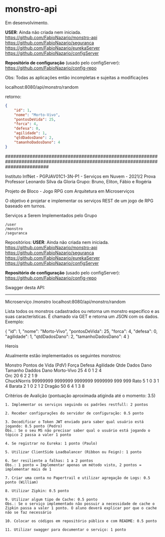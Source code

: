 # monstro-api
Em desenvolvimento.

<b>USER</b>: Ainda não criada nem iniciada.<br>
https://github.com/FabioNazario/monstro-api <br>
https://github.com/FabioNazario/seguranca <br>
https://github.com/FabioNazario/eurekaServer <br>
https://github.com/FabioNazario/configServer <br>

**Repositório de configuração** (usado pelo configServer):<br>
https://github.com/FabioNazario/config-repo


Obs: Todas as aplicações então incompletas e sujeitas a modificações

localhost:8080/api/monstro/random

retorno:

```json
{
	"id": 1,
	"nome": "Morto-Vivo",
	"pontosDeVida": 25,
	"forca": 4,
	"defesa": 0,
	"agilidade": 1,
	"qtdDadosDano": 2,
  	"tamanhoDadosDano": 4
}
```
################################################################################################################################

Instituto InfNet - PGPJAV01C1-3N-P1 - Serviços em Nuvem - 2021/2
Prova Professor Leonardo Silva da Gloria
Grupo: Bruno, Eliton, Fábio e Rogéria

Projeto de Bloco - Jogo RPG com Arquitetura em Microserviços

O objetivo é projetar e implementar os serviços REST de um jogo de RPG baseado em turnos.

Serviços a Serem Implementados pelo Grupo

    /user
    /monstro
    /seguranca

Repositórios:
<b>USER</b>: Ainda não criada nem iniciada.<br>
https://github.com/FabioNazario/monstro-api <br>
https://github.com/FabioNazario/seguranca <br>
https://github.com/FabioNazario/eurekaServer <br>
https://github.com/FabioNazario/configServer <br>

**Repositório de configuração** (usado pelo configServer):<br>
https://github.com/FabioNazario/config-repo


Swagger desta API:
**********************************

Microserviço /monstro
localhost:8080/api/monstro/random

Lista todos os monstros cadastrados ou retorna um monstro específico e as suas características. É chamado via GET e retorna um JSON com os dados. Exemplo:

{
	"id": 1,
	"nome": "Morto-Vivo",
	"pontosDeVida": 25,
	"forca": 4,
	"defesa": 0,
	"agilidade": 1,
	"qtdDadosDano": 2,
  	"tamanhoDadosDano": 4
}

Herois

Atualmente estão implementados os seguintes monstros:

Monstro 	Pontos de Vida (PdV)	Força		Defesa		Agilidade	Qtde Dados Dano		Tamanho Daddos Dano
Morto-Vivo 	25 			4 		0 		1		2			4			
Orc 		20		 	6		2 		2 		1			9					
ChuckNorris 	99999999 		9999999 	9999999 	9999999 	999			999
Rato		5			1		0		3		1			4
Barata		2			1		0		2		1			2
Dragão		50			6		4		1		3			8


Critérios de Avalição (pontuação aproximada atiginda até o momento: 3.5)

    1. Implementar os serviços seguindo os padrões restfull: 2 pontos

    2. Receber configurações do servidor de configuração: 0.5 ponto

    3. Decodificar o Token JWT enviado para saber qual usuário está jogando: 0.5 ponto (Pedro)
    Obs.: Se o seu MS não precisar saber qual o usuário está jogando o tópico 2 passa a valer 1 ponto

    4. Se registrar no Eureka: 1 ponto (Paulo)

    5. Utilizar ClientSide Loadbalancer (Ribbon ou Feign): 1 ponto

    6. Ser resiliente a falhas: 1 a 2 pontos
    Obs.: 1 ponto = Implementar apenas um método visto, 2 pontos = implementar mais de 1

    7. Criar uma conta no Papertrail e utilizar agregação de Logs: 0.5 ponto (William)

    8. Utilizar Zipkin: 0.5 ponto

    9. Utilizar algum tipo de Cache: 0.5 ponto
    Obs.: Se o serviço implementado não possuir a necessidade de cache o Zipkin passa a valer 1 ponto. O aluno deverá explicar por que o cache não se faz necessário

    10. Colocar os códigos em repositório público e com README: 0.5 ponto

    11. Utilizar swagger para documentar o serviço: 1 ponto
